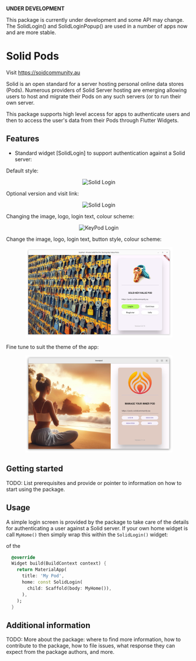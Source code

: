 <!--
This README describes the package. If you publish this package to pub.dev,
this README's contents appear on the landing page for your package.

For information about how to write a good package README, see the guide for
[writing package pages](https://dart.dev/guides/libraries/writing-package-pages).

For general information about developing packages, see the Dart guide for
[creating packages](https://dart.dev/guides/libraries/create-library-packages)
and the Flutter guide for
[developing packages and plugins](https://flutter.dev/developing-packages).
-->

**UNDER DEVELOPMENT**

This package is currently under development and some API may
change. The SolidLogin() and SolidLoginPopup() are used in a number
of apps now and are more stable.

# Solid Pods

Visit https://soidcommunity.au

Solid is an open standard for a server hosting personal online data
stores (Pods). Numerous providers of Solid Server hosting are emerging
allowing users to host and migrate their Pods on any such 
servers (or to run their own server. 

This package supports high level access for apps to
authenticate users and then to access the user's data from their
Pods through Flutter Widgets. 

## Features

+ Standard widget [SolidLogin] to support authentication against a Solid server:

Default style:

<div align="center">
	<img
	src="https://github.com/anusii/solidpod/blob/dev/images/solid_login.png"
	alt="Solid Login" width="400">
</div>

Optional version and visit link:

<div align="center">
	<img
	src="https://github.com/anusii/solidpod/blob/dev/images/podnotes_login.png"
	alt="Solid Login" width="400">
</div>

Changing the image, logo, login text, colour scheme:

<div align="center">
	<img
	src="https://github.com/anusii/solidpod/blob/dev/images/tomy_login.png"
	alt="KeyPod Login" width="400">
</div>

Change the image, logo, login text, button style, colour scheme:

<div align="center">
	<img
	src="https://github.com/anusii/solidpod/blob/dev/images/keypod_login.png"
	alt="KeyPod Login" width="400">
</div>

Fine tune to suit the theme of the app:

<div align="center">
	<img
	src="https://github.com/anusii/solidpod/blob/dev/images/innerpod_login.png"
	alt="KeyPod Login" width="400">
</div>

## Getting started

TODO: List prerequisites and provide or pointer to information on how
to start using the package.

## Usage

A simple login screen is provided by the package to take care of the
details for authenticating a user against a Solid server. If your
own home widget is call `MyHome()` then simply wrap this within  the
`SolidLogin()` widget:

of the 
```dart
  @override
  Widget build(BuildContext context) {
    return MaterialApp(
      title: 'My Pod',
      home: const SolidLogin(
        child: Scaffold(body: MyHome()),
      ),
    );
  }
```

## Additional information

TODO: More about the package: where to find more information, how to
contribute to the package, how to file issues, what response they can
expect from the package authors, and more.
